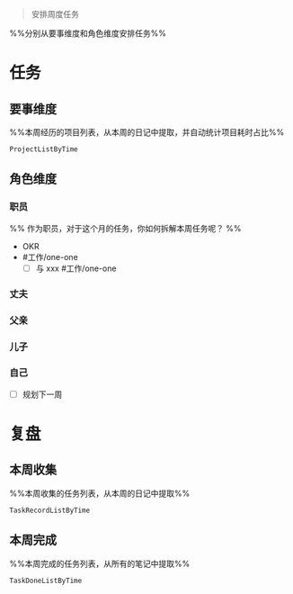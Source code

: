 > 安排周度任务

%%分别从要事维度和角色维度安排任务%%

# 任务
## 要事维度
%%本周经历的项目列表，从本周的日记中提取，并自动统计项目耗时占比%%
```LifeOS
ProjectListByTime
```

## 角色维度
### 职员
%% 作为职员，对于这个月的任务，你如何拆解本周任务呢？ %%
- OKR
- #工作/one-one 
	- [ ] 与 xxx #工作/one-one

### 丈夫
### 父亲
### 儿子
### 自己
- [ ] 规划下一周

# 复盘
## 本周收集
%%本周收集的任务列表，从本周的日记中提取%%
```LifeOS
TaskRecordListByTime
```

## 本周完成
%%本周完成的任务列表，从所有的笔记中提取%%
```LifeOS
TaskDoneListByTime
```
